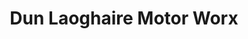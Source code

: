 ---
title: "Dun Laoghaire Motor Worx"
url: /dun-laoghaire/dun-laoghaire-motor-worx/
shop: Autowerkstatt
---